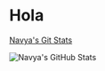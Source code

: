 # Hola

[Navya's Git Stats](https://github-readme-stats.vercel.app/api?username=navyadevineni&show_icons=true&hide_border=true)
<p>
 <img alt="Navya's GitHub Stats" src="https://github-readme-stats.vercel.app/api?username=navyadevineni&show_icons=true&hide_border=true"/>
  </p>
  
